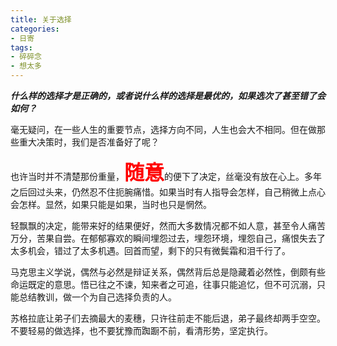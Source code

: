 ```yaml
---
title: 关于选择
categories:
- 日寄	
tags:
- 碎碎念
- 想太多
---
```



<strong><em><p>什么样的选择才是正确的，或者说什么样的选择是最优的，如果选次了甚至错了会如何？</p></strong></em>
<p>毫无疑问，在一些人生的重要节点，选择方向不同，人生也会大不相同。但在做那些重大决策时，我们是否准备好了呢？</p>
<p>也许当时并不清楚那份重量，<strong><font color=red size=6>随意</font></strong>的便下了决定，丝毫没有放在心上。多年之后回过头来，仍然忍不住扼腕痛惜。如果当时有人指导会怎样，自己稍微上点心会怎样。显然，如果只能是如果，当时也只是惘然。</p>
<p>轻飘飘的决定，能带来好的结果便好，然而大多数情况都不如人意，甚至令人痛苦万分，苦果自尝。在郁郁寡欢的瞬间埋怨过去，埋怨环境，埋怨自己，痛恨失去了太多机会，错过了太多机遇。回首而望，剩下的只有微鬓霜和泪千行了。</p>
<p>马克思主义学说，偶然与必然是辩证关系，偶然背后总是隐藏着必然性，倒颇有些命运既定的意思。悟已往之不谏，知来者之可追，往事只能追忆，但不可沉溺，只能总结教训，做一个为自己选择负责的人。</p>
<p>苏格拉底让弟子们去摘最大的麦穗，只许往前走不能后退，弟子最终却两手空空。不要轻易的做选择，也不要犹豫而踟蹰不前，看清形势，坚定执行。</p>